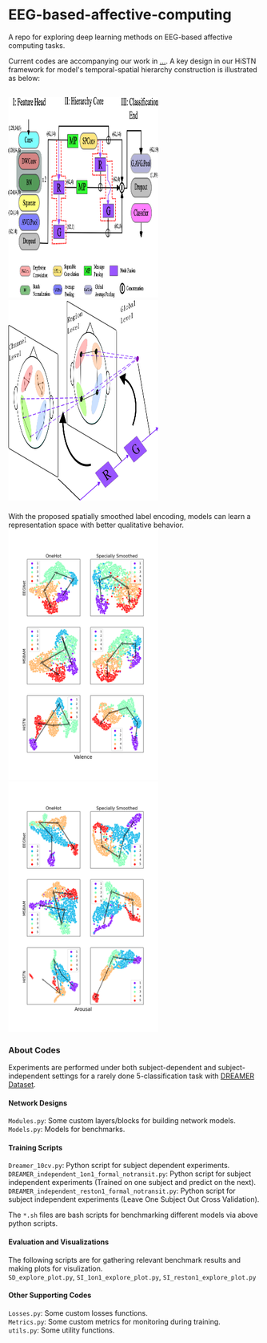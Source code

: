 # EEG-based-affective-computing
A repo for exploring deep learning methods on EEG-based affective computing tasks.  

Current codes are accompanying our work in [...](...). A key design in our HiSTN framework for model's temporal-spatial hierarchy construction is illustrated as below:  

<img
  src="design-v1.png"
  width="600" 
  height="400"
  alt="Alt text"
  title="network design"
  style="display: inline-block; margin: 0 auto; max-width: 300px">
<img
  src="NodeFusion.png"
  width="400" 
  height="400"
  alt="Alt text"
  title="node fusion"
  style="display: inline-block; margin: 0 auto; max-width: 300px">
---

With the proposed spatially smoothed label encoding, models can learn a representation space 
with better qualitative behavior.   
<img
  src="featureV3_T.png"
  width="400" 
  height="500"
  alt="Alt text"
  title="Valence"
  style="display: inline-block; margin: 0 auto; max-width: 300px">
<img
  src="featureA23_T.png"
  width="400" 
  height="500"
  alt="Alt text"
  title="Arousal"
  style="display: inline-block; margin: 0 auto; max-width: 300px">
  
### About Codes    

Experiments are performed under both subject-dependent and subject-independent settings for a rarely done 
5-classification task with [DREAMER Dataset](https://zenodo.org/record/546113).   

#### Network Designs  
`Modules.py`: Some custom layers/blocks for building network models.  
`Models.py`: Models for benchmarks.  

#### Training Scripts  
`Dreamer_10cv.py`: Python script for subject dependent experiments.  
`DREAMER_independent_1on1_formal_notransit.py`: Python script for subject independent experiments (Trained on one subject and predict on the next).   
`DREAMER_independent_reston1_formal_notransit.py`: Python script for subject independent experiments (Leave One Subject Out Cross Validation).  

The `*.sh` files are bash scripts for benchmarking different models via above python scripts.   

#### Evaluation and Visualizations  
The following scripts are for gathering relevant benchmark results and making plots for visulization.  
`SD_explore_plot.py`, `SI_1on1_explore_plot.py`, `SI_reston1_explore_plot.py`  

#### Other Supporting  Codes  
`Losses.py`: Some custom losses functions.  
`Metrics.py`: Some custom metrics for monitoring during training.  
`utils.py`: Some utility functions.  


